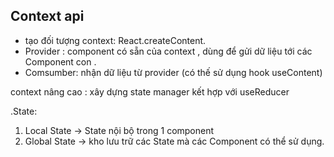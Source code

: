 ## Context api

- tạo đối tượng context: React.createContent.
- Provider : component có sẵn của context , dùng để gửi dữ liệu tới các Component con .
- Comsumber: nhận dữ liệu từ provider (có thế sử dụng hook useContent)

context nâng cao : xây dựng state manager kết hợp với useReducer

.State:

1. Local State -> State nội bộ trong 1 component
2. Global State -> kho lưu trữ các State mà các Component có thể sử dụng.
